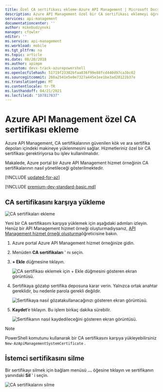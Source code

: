 ```yaml
---
title: Özel CA sertifikası ekleme-Azure API Management | Microsoft Docs
description: Azure API Management özel bir CA sertifikası eklemeyi öğrenin. Ayrıca, bir sertifikayı silme yönergelerini de görebilirsiniz.
services: api-management
documentationcenter: ''
author: mikebudzynski
manager: cfowler
editor: ''
ms.service: api-management
ms.workload: mobile
ms.tgt_pltfrm: na
ms.topic: article
ms.date: 08/20/2018
ms.author: apimpm
ms.custom: devx-track-azurepowershell
ms.openlocfilehash: 51719f23302bfaa036f99e88fcd440d97ca3bc02
ms.sourcegitcommit: 260a2541e5e0e7327a445e1ee1be3ad20122b37e
ms.translationtype: MT
ms.contentlocale: tr-TR
ms.lasthandoff: 04/21/2021
ms.locfileid: "107817837"
---
```

# <a name="how-to-add-a-custom-ca-certificate-in-azure-api-management"></a>Azure API Management özel CA sertifikası ekleme

Azure API Management, CA sertifikalarının güvenilen kök ve ara sertifika depoları içindeki makineye yüklenmesini sağlar. Hizmetleriniz özel bir CA sertifikası gerektiriyorsa bu işlev kullanılmalıdır.

Makalede, Azure portal bir Azure API Management hizmet örneğinin CA sertifikalarının nasıl yönetileceği gösterilmektedir.

[!INCLUDE [updated-for-az](../../includes/updated-for-az.md)]

[!INCLUDE [premium-dev-standard-basic.md](../../includes/api-management-availability-premium-dev-standard-basic.md)]

## <a name="upload-a-ca-certificate"></a><a name="step1"> </a>CA sertifikasını karşıya yükleme

![CA sertifikaları ekleme](media/api-management-howto-ca-certificates/00.png)

Yeni bir CA sertifikasını karşıya yüklemek için aşağıdaki adımları izleyin. Henüz bir API Management hizmet örneği oluşturmadıysanız, [API Management hizmet örneği oluşturma](get-started-create-service-instance.md)öğreticisine bakın.

1. Azure portal Azure API Management hizmet örneğinize gidin.

2. Menüden **CA sertifikaları** ' nı seçin.

3. **+ Ekle** düğmesine tıklayın.  

    ![CA sertifikası eklemek için + Ekle düğmesini gösteren ekran görüntüsü.](media/api-management-howto-ca-certificates/01.png)  

4. Sertifikaya gözatıp sertifika deposuna karar verin. Yalnızca ortak anahtar gereklidir, bu nedenle parola gerekli değildir.

    ![Sertifikaya nasıl gözatakullanacağınızı gösteren ekran görüntüsü.](media/api-management-howto-ca-certificates/02.png)  

5. **Kaydet**’e tıklayın. Bu işlem birkaç dakika sürebilir.

    ![Sertifikanın nasıl kaydedileceğini gösteren ekran görüntüsü.](media/api-management-howto-ca-certificates/03.png)  

> [!NOTE]
> PowerShell komutunu kullanarak bir CA sertifikasını karşıya yükleyebilirsiniz `New-AzApiManagementSystemCertificate` .

## <a name="delete-a-client-certificate"></a><a name="step1a"> </a>İstemci sertifikasını silme

Bir sertifikayı silmek için bağlam menüsü **...** öğesine tıklayın ve sertifikanın yanındaki **Sil** ' i seçin.

![CA sertifikalarını silme](media/api-management-howto-ca-certificates/04.png)  

[Upload a CA certificate]: #step1
[Delete a CA certificate]: #step1a
